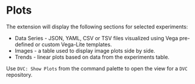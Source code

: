 # Plots

The extension will display the following sections for selected experiments:

- Data Series - JSON, YAML, CSV or TSV files visualized using Vega pre-defined
  or custom Vega-Lite templates.
- Images - a table used to display image plots side by side.
- Trends - linear plots based on data from the experiments table.

Use `DVC: Show Plots` from the command palette to open the view for a `DVC`
repository.
